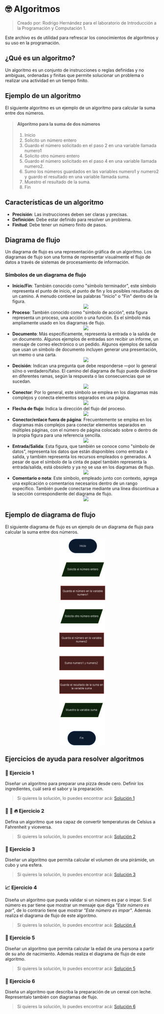 # 🤓 Algoritmos
>Creado por: Rodrigo Hernández para el laboratorio de Introducción a la Programación y Computación 1.

Este archivo es de utilidad para refrescar los conocimientos de algoritmos y su uso en la programación.

## ¿Qué es un algoritmo?
Un algoritmo es un conjunto de instrucciones o reglas definidas y no ambiguas, ordenadas y finitas que permite solucionar un problema o realizar una actividad en un tiempo finito.

## Ejemplo de un algoritmo
El siguiente algoritmo es un ejemplo de un algoritmo para calcular la suma entre dos números.
> #### Algoritmo para la suma de dos números
> 1. Inicio
> 2. Solicito un número entero
> 3. Guardo el número solicitado en el paso 2 en una variable llamada numero1
> 4. Solicito otro número entero
> 5. Guardo el número solicitado en el paso 4 en una variable llamada numero2.
> 6. Sumo los números guardados en las variables numero1 y numero2 y guardo el resultado en una variable llamada suma.
> 7. Muestro el resultado de la suma.
> 8. Fin

## Características de un algoritmo

- **Precisión**: Las instrucciones deben ser claras y precisas.
- **Definición**: Debe estar definido para resolver un problema.
- **Finitud**: Debe tener un número finito de pasos.

## Diagrama de flujo
Un diagrama de flujo es una representación gráfica de un algoritmo. Los diagramas de flujo son una forma de representar visualmente el flujo de datos a través de sistemas de procesamiento de información.

### Símbolos de un diagrama de flujo
- **Inicio/Fin**: También conocido como "símbolo terminador", este símbolo representa el punto de inicio, el punto de fin y los posibles resultados de un camino. A menudo contiene las palabras "Inicio" o "Fin" dentro de la figura.
    <div align="center"><img src="https://d2slcw3kip6qmk.cloudfront.net/marketing/pages/chart/flowchart-symbols-meaning-explained/terminator_symbol-60x31.PNG" width="100"/></div>
- **Proceso**: También conocido como "símbolo de acción", esta figura representa un proceso, una acción o una función. Es el símbolo más ampliamente usado en los diagramas de flujo.
    <div align="center"><img src="https://d2slcw3kip6qmk.cloudfront.net/marketing/pages/chart/flowchart-symbols-meaning-explained/process_symbol-60x45.PNG" width="100"/></div>
- **Documento**: Más específicamente, representa la entrada o la salida de un documento. Algunos ejemplos de entradas son recibir un informe, un mensaje de correo electrónico o un pedido. Algunos ejemplos de salida que usan un símbolo de documento incluyen generar una presentación, un memo o una carta.
    <div align="center"><img src="https://d2slcw3kip6qmk.cloudfront.net/marketing/pages/chart/flowchart-symbols-meaning-explained/document_symbol-60x46.PNG" width="100"/></div>
- **Decisión**: Indican una pregunta que debe responderse —por lo general sí/no o verdadero/falso. El camino del diagrama de flujo puede dividirse en diferentes ramas, según la respuesta o las consecuencias que se sucedan.
    <div align="center"><img src="https://d2slcw3kip6qmk.cloudfront.net/marketing/pages/chart/flowchart-symbols-meaning-explained/decision_symbol-60x46.PNG" width="100"/></div>
- **Conector**: Por lo general, este símbolo se emplea en los diagramas más complejos y conecta elementos separados en una página.
    <div align="center"><img src="https://d2slcw3kip6qmk.cloudfront.net/marketing/pages/chart/flowchart-symbols-meaning-explained/connector_symbol-60x40.PNG" width="100"/></div>
- **Flecha de flujo**: Indica la dirección del flujo del proceso.
    <div align="center"><img src="https://encrypted-tbn0.gstatic.com/images?q=tbn:ANd9GcTGVtbbv7RiivKUEFHZ1hHHpbVCyL3nLmu69m6_bhDMxJv95HNbb5N0HWNSa7uwNzoKvnA&usqp=CAU" width="100"/></div>
- **Conector/enlace fuera de página**: Frecuentemente se emplea en los diagramas más complejos para conectar elementos separados en múltiples páginas, con el número de página colocado sobre o dentro de la propia figura para una referencia sencilla.
    <div align="center"><img src="https://d2slcw3kip6qmk.cloudfront.net/marketing/pages/chart/flowchart-symbols-meaning-explained/offpage_connector-60x50.PNG" width="100"/></div>
- **Entrada/Salida**: Esta figura, que también se conoce como "símbolo de datos", representa los datos que están disponibles como entrada o salida, y también representa los recursos empleados o generados. A pesar de que el símbolo de la cinta de papel también representa la entrada/salida, está obsoleto y ya no se usa en los diagramas de flujo.
    <div align="center"><img src="https://d2slcw3kip6qmk.cloudfront.net/marketing/pages/chart/flowchart-symbols-meaning-explained/data_symbol-60x46.PNG" width="100"/></div>
- **Comentario o nota**: Este símbolo, empleado junto con contexto, agrega una explicación o comentarios necesarios dentro de un rango específico. También puede conectarse mediante una línea discontinua a la sección correspondiente del diagrama de flujo.
    <div align="center"><img src="https://d2slcw3kip6qmk.cloudfront.net/marketing/pages/chart/flowchart-symbols-meaning-explained/note_symbol-60x80.PNG" width="100"/></div>

## Ejemplo de diagrama de flujo
El siguiente diagrama de flujo es un ejemplo de un diagrama de flujo para calcular la suma entre dos números.

<div align="center"><img src="./images/Diagrama.png" width="150"/></div>

## Ejercicios de ayuda para resolver algoritmos

### 🍕 Ejercicio 1
Diseñar un algoritmo para preparar una pizza desde cero. Definir los ingredientes, cuál será el sabor y la preparación.

> Si quieres la solución, lo puedes encontrar acá: [Solución 1](https://github.com/rodrialeh01/core-code-from-scratch-readme/blob/main/Week%201/README.md)

### 🤒 🧊 🔥 Ejercicio 2
Defina un algoritmo que sea capaz de convertir temperaturas de Celsius a Fahrenheit y viceversa.

> Si quieres la solución, lo puedes encontrar acá: [Solución 2](https://github.com/rodrialeh01/core-code-from-scratch-readme/blob/main/Week%201/README.md)

### 📐 Ejercicio 3
Diseñar un algoritmo que permita calcular el volumen de una pirámide, un cubo y una esfera.

> Si quieres la solución, lo puedes encontrar acá: [Solución 3](https://github.com/rodrialeh01/core-code-from-scratch-readme/blob/main/Week%201/README.md)

### 📈 Ejercicio 4
Diseña un algoritmo que pueda validar si un número es par o impar. Si el número es par tiene que mostrar un mensaje que diga _"Este número es par"_, de lo contrario tiene que mostrar _"Este número es impar"_. Además realiza el diagrama de flujo de este algoritmo.

> Si quieres la solución, lo puedes encontrar acá: [Solución 4](https://github.com/rodrialeh01/core-code-from-scratch-readme/blob/main/Week%201/README.md)

### 👴 Ejercicio 5
Diseñar un algoritmo que permita calcular la edad de una persona a partir de su año de nacimiento. Además realiza el diagrama de flujo de este algoritmo.

> Si quieres la solución, lo puedes encontrar acá: [Solución 5](https://github.com/rodrialeh01/core-code-from-scratch-readme/blob/main/Week%201/README.md)

### 🥛 Ejercicio 6

Diseña un algoritmo que describa la preparación de un cereal con leche. Representalo también con diagramas de flujo.

> Si quieres la solución, lo puedes encontrar acá: [Solución 6](https://github.com/rodrialeh01/core-code-from-scratch-readme/blob/main/Week%202/README.md)